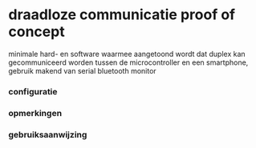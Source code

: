 # draadloze communicatie proof of concept
minimale hard- en software waarmee aangetoond wordt dat duplex kan gecommuniceerd worden tussen de microcontroller en een smartphone, gebruik makend van serial bluetooth monitor
<br />
### configuratie

### opmerkingen

### gebruiksaanwijzing


